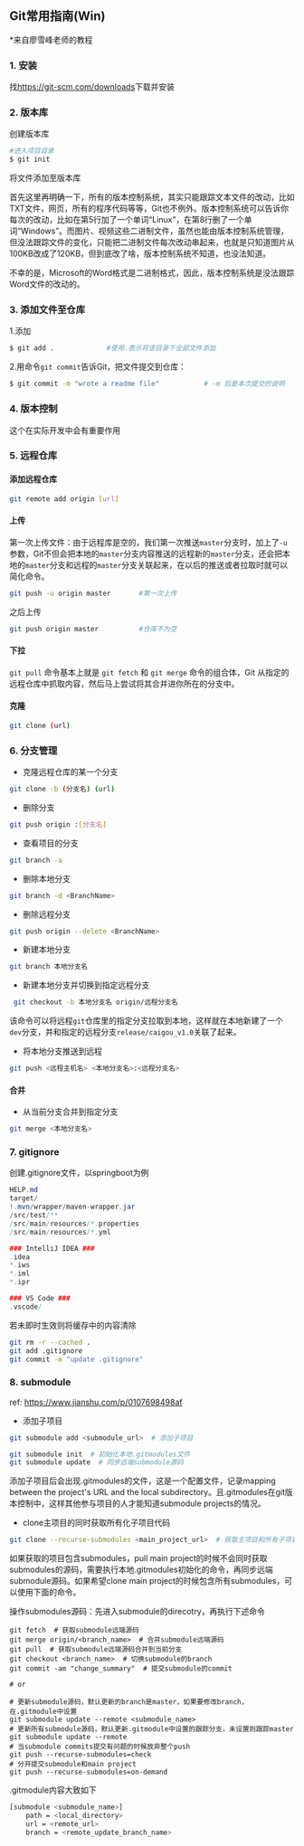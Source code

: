 ## Git常用指南(Win)

*来自廖雪峰老师的教程

### 1. 安装

找<https://git-scm.com/downloads>下载并安装

### 2. 版本库

创建版本库

```bash
#进入项目目录
$ git init
```

将文件添加至版本库

首先这里再明确一下，所有的版本控制系统，其实只能跟踪文本文件的改动，比如TXT文件，网页，所有的程序代码等等，Git也不例外。版本控制系统可以告诉你每次的改动，比如在第5行加了一个单词“Linux”，在第8行删了一个单词“Windows”。而图片、视频这些二进制文件，虽然也能由版本控制系统管理，但没法跟踪文件的变化，只能把二进制文件每次改动串起来，也就是只知道图片从100KB改成了120KB，但到底改了啥，版本控制系统不知道，也没法知道。

不幸的是，Microsoft的Word格式是二进制格式，因此，版本控制系统是没法跟踪Word文件的改动的。



### 3. 添加文件至仓库

1.添加

```bash
$ git add .				#使用.表示将该目录下全部文件添加
```

2.用命令`git commit`告诉Git，把文件提交到仓库：

```bash
$ git commit -m "wrote a readme file"			# -m 后是本次提交的说明
```



### 4. 版本控制

这个在实际开发中会有重要作用



### 5. 远程仓库

#### 添加远程仓库

```bash
git remote add origin [url]
```

#### 上传

第一次上传文件：由于远程库是空的，我们第一次推送`master`分支时，加上了`-u`参数，Git不但会把本地的`master`分支内容推送的远程新的`master`分支，还会把本地的`master`分支和远程的`master`分支关联起来，在以后的推送或者拉取时就可以简化命令。

```bash
git push -u origin master		#第一次上传
```

之后上传

```bash
git push origin master			#仓库不为空
```

#### 下拉

`git pull` 命令基本上就是 `git fetch` 和 `git merge` 命令的组合体，Git 从指定的远程仓库中抓取内容，然后马上尝试将其合并进你所在的分支中。



#### 克隆

```bash
git clone (url)
```



### 6. 分支管理

- 克隆远程仓库的某一个分支

```bash
git clone -b (分支名) (url)
```

- 删除分支

```bash
git push origin :[分支名]
```

- 查看项目的分支

```bash
git branch -a
```

- 删除本地分支

```bash
git branch -d <BranchName>
```

- 删除远程分支

```bash
git push origin --delete <BranchName>
```

- 新建本地分支

```bash
git branch 本地分支名
```

- 新建本地分支并切换到指定远程分支

```bash
 git checkout -b 本地分支名 origin/远程分支名
```

该命令可以将远程`git`仓库里的指定分支拉取到本地，这样就在本地新建了一个`dev`分支，并和指定的远程分支`release/caigou_v1.0`关联了起来。

- 将本地分支推送到远程

```bash
git push <远程主机名> <本地分支名>:<远程分支名>
```



#### 合并

- 从当前分支合并到指定分支

```bash
git merge <本地分支名>
```





### 7. gitignore

创建.gitignore文件，以springboot为例

```java
HELP.md
target/
!.mvn/wrapper/maven-wrapper.jar
/src/test/**
/src/main/resources/*.properties
/src/main/resources/*.yml

### IntelliJ IDEA ###
.idea
*.iws
*.iml
*.ipr

### VS Code ###
.vscode/
```

若未即时生效则将缓存中的内容清除

```bash
git rm -r --cached .
git add .gitignore
git commit -m "update .gitignore"
```



### 8. submodule

ref: https://www.jianshu.com/p/0107698498af

- 添加子项目

```bash
git submodule add <submodule_url>  # 添加子项目

git submodule init  # 初始化本地.gitmodules文件
git submodule update  # 同步远端submodule源码
```

添加子项目后会出现.gitmodules的文件，这是一个配置文件，记录mapping between the project's URL and the local subdirectory。且.gitmodules在git版本控制中，这样其他参与项目的人才能知道submodule projects的情况。

- clone主项目的同时获取所有化子项目代码

```bash
git clone --recurse-submodules <main_project_url>  # 获取主项目和所有子项目源码
```

如果获取的项目包含submodules，pull main project的时候不会同时获取submodules的源码，需要执行本地.gitmodules初始化的命令，再同步远端submodule源码。如果希望clone main project的时候包含所有submodules，可以使用下面的命令。

操作submodules源码：先进入submodule的direcotry，再执行下述命令

```shell
git fetch  # 获取submodule远端源码
git merge origin/<branch_name>  # 合并submodule远端源码
git pull  # 获取submodule远端源码合并到当前分支
git checkout <branch_name>  # 切换submodule的branch
git commit -am "change_summary"  # 提交submodule的commit

# or

# 更新submodule源码，默认更新的branch是master，如果要修改branch，在.gitmodule中设置
git submodule update --remote <submodule_name>  
# 更新所有submodule源码，默认更新.gitmodule中设置的跟踪分支，未设置则跟踪master
git submodule update --remote  
# 当submodule commits提交有问题的时候放弃整个push
git push --recurse-submodules=check
# 分开提交submodule和main project
git push --recurse-submodules=on-demand
```

.gitmodule内容大致如下

```bash
[submodule <submodule_name>]
    path = <local_directory>
    url = <remote_url>
    branch = <remote_update_branch_name>
```